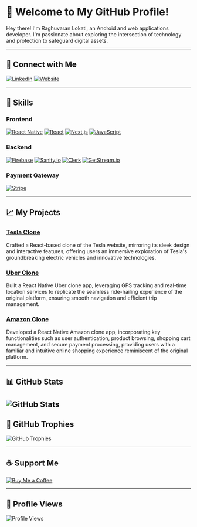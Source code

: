 # 👋 Welcome to My GitHub Profile! 

Hey there! I'm Raghuvaran Lokati, an Android and web applications developer. I'm passionate about exploring the intersection of technology and protection to safeguard digital assets.

---

## 🔗 Connect with Me

[![LinkedIn](https://img.shields.io/badge/LinkedIn-Connect-blue?style=flat&logo=linkedin)](https://www.linkedin.com/in/l-raghuvaran-860572221/)
[![Website](https://img.shields.io/badge/Website-Visit-red?style=flat&logo=wordpress)](https://raghuvaranlokati.com)

---

## 💼 Skills

### Frontend
[![React Native](https://img.shields.io/badge/React_Native-61DAFB?style=flat&logo=react&logoColor=white)](https://reactnative.dev/)
[![React](https://img.shields.io/badge/React-61DAFB?style=flat&logo=react&logoColor=white)](https://react.dev/)
[![Next.js](https://img.shields.io/badge/Next.js-000000?style=flat&logo=next.js&logoColor=white)](https://nextjs.org/)
[![JavaScript](https://img.shields.io/badge/JavaScript-F7DF1E?style=flat&logo=javascript&logoColor=black)](https://www.javascript.com/)

### Backend
[![Firebase](https://img.shields.io/badge/Firebase-FFCA28?style=flat&logo=firebase&logoColor=black)](https://firebase.google.com/)
[![Sanity.io](https://img.shields.io/badge/Sanity.io-333333?style=flat&logo=sanity&logoColor=white)](https://www.sanity.io/)
[![Clerk](https://img.shields.io/badge/Clerk-4B63E6?style=flat&logo=clerk&logoColor=white)](https://clerk.dev/)
[![GetStream.io](https://img.shields.io/badge/GetStream.io-33A0FF?style=flat&logo=getstream.io&logoColor=white)](https://getstream.io/)



### Payment Gateway
[![Stripe](https://img.shields.io/badge/Stripe-008CDD?style=flat&logo=stripe&logoColor=white)](https://stripe.com/in)


---

## 📈 My Projects

### [Tesla Clone](https://github.com/Raghuvaranlokati/tesla)
Crafted a React-based clone of the Tesla website, mirroring its sleek design and interactive features, offering users an immersive exploration of Tesla's groundbreaking electric vehicles and innovative technologies.

### [Uber Clone](https://github.com/Raghuvaranlokati/uber)
Built a React Native Uber clone app, leveraging GPS tracking and real-time location services to replicate the seamless ride-hailing experience of the original platform, ensuring smooth navigation and efficient trip management.

### [Amazon Clone](https://github.com/Raghuvaranlokati/amazon)
Developed a React Native Amazon clone app, incorporating key functionalities such as user authentication, product browsing, shopping cart management, and secure payment processing, providing users with a familiar and intuitive online shopping experience reminiscent of the original platform.


---

## 📊 GitHub Stats

![GitHub Stats](https://github-readme-stats.vercel.app/api?username=Raghuvaranlokati&show_icons=true&theme=radical)
---


## 🌟 GitHub Trophies

![GitHub Trophies](https://github-profile-trophy.vercel.app/?username=Raghuvaranlokati)

---
## ☕ Support Me
[![Buy Me a Coffee](https://img.shields.io/badge/Buy_Me_a_Coffee-FFDD00?style=flat&logo=buy-me-a-coffee&logoColor=black)](https://www.buymeacoffee.com/raghuvaranl)

---
## 🚀 Profile Views

![Profile Views](https://komarev.com/ghpvc/?username=Raghuvaranlokati&color=blue)
